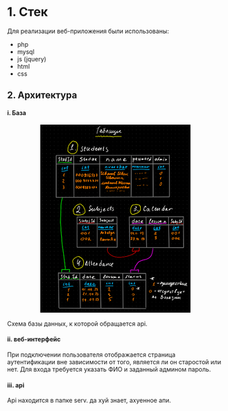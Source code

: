 # 1. Стек

Для реализации веб-приложения были использованы: 
- php 
- mysql
- js (jquery)
- html 
- css

## 2. Архитектура

#### i. База

<p align="center">
  <img src="pic/Screenshot from 2023-05-27 03-16-06.png" width="350" title="no pictures?">
</p>

Схема базы данных, к которой обращается api.

#### ii. веб-интерфейс

При подключении пользователя отображается страница аутентификации вне зависимости от того, является ли он старостой или нет. Для входа требуется указать ФИО и заданный админом пароль.

#### iii. api

Api находится в папке serv. да хуй знает, ахуенное апи.
